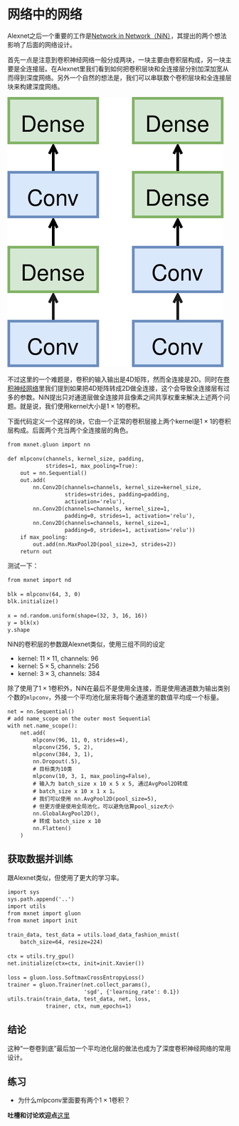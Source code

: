 # 网络中的网络

Alexnet之后一个重要的工作是[Network in Network（NiN）](https://arxiv.org/abs/1312.4400)，其提出的两个想法影响了后面的网络设计。

首先一点是注意到卷积神经网络一般分成两块，一块主要由卷积层构成，另一块主要是全连接层。在Alexnet里我们看到如何把卷积层块和全连接层分别加深加宽从而得到深度网络。另外一个自然的想法是，我们可以串联数个卷积层块和全连接层块来构建深度网络。

![](../img/nin.svg)

不过这里的一个难题是，卷积的输入输出是4D矩阵，然而全连接是2D。同时在[卷积神经网络](./cnn-scratch.md)里我们提到如果把4D矩阵转成2D做全连接，这个会导致全连接层有过多的参数。NiN提出只对通道层做全连接并且像素之间共享权重来解决上述两个问题。就是说，我们使用kernel大小是$1 \times 1$的卷积。

下面代码定义一个这样的块，它由一个正常的卷积层接上两个kernel是$1 \times 1$的卷积层构成。后面两个充当两个全连接层的角色。

```{.python .input  n=2}
from mxnet.gluon import nn

def mlpconv(channels, kernel_size, padding,
            strides=1, max_pooling=True):
    out = nn.Sequential()
    out.add(
        nn.Conv2D(channels=channels, kernel_size=kernel_size,
                  strides=strides, padding=padding,
                  activation='relu'),
        nn.Conv2D(channels=channels, kernel_size=1,
                  padding=0, strides=1, activation='relu'),
        nn.Conv2D(channels=channels, kernel_size=1,
                  padding=0, strides=1, activation='relu'))
    if max_pooling:
        out.add(nn.MaxPool2D(pool_size=3, strides=2))
    return out
```

测试一下：

```{.python .input  n=8}
from mxnet import nd

blk = mlpconv(64, 3, 0)
blk.initialize()

x = nd.random.uniform(shape=(32, 3, 16, 16))
y = blk(x)
y.shape
```

NiN的卷积层的参数跟Alexnet类似，使用三组不同的设定

- kernel: $11\times 11$, channels: 96
- kernel: $5\times 5$, channels: 256
- kernel: $3\times 3$, channels: 384

除了使用了$1\times 1$卷积外，NiN在最后不是使用全连接，而是使用通道数为输出类别个数的`mlpconv`，外接一个平均池化层来将每个通道里的数值平均成一个标量。

```{.python .input  n=9}
net = nn.Sequential()
# add name_scope on the outer most Sequential
with net.name_scope():
    net.add(
        mlpconv(96, 11, 0, strides=4),
        mlpconv(256, 5, 2),
        mlpconv(384, 3, 1),
        nn.Dropout(.5),
        # 目标类为10类
        mlpconv(10, 3, 1, max_pooling=False),
        # 输入为 batch_size x 10 x 5 x 5, 通过AvgPool2D转成
        # batch_size x 10 x 1 x 1。
        # 我们可以使用 nn.AvgPool2D(pool_size=5), 
        # 但更方便是使用全局池化，可以避免估算pool_size大小
        nn.GlobalAvgPool2D(),
        # 转成 batch_size x 10
        nn.Flatten()
    )

```

## 获取数据并训练

跟Alexnet类似，但使用了更大的学习率。

```{.python .input  n=4}
import sys
sys.path.append('..')
import utils
from mxnet import gluon
from mxnet import init

train_data, test_data = utils.load_data_fashion_mnist(
    batch_size=64, resize=224)

ctx = utils.try_gpu()
net.initialize(ctx=ctx, init=init.Xavier())

loss = gluon.loss.SoftmaxCrossEntropyLoss()
trainer = gluon.Trainer(net.collect_params(),
                        'sgd', {'learning_rate': 0.1})
utils.train(train_data, test_data, net, loss,
            trainer, ctx, num_epochs=1)
```

## 结论

这种“一卷卷到底”最后加一个平均池化层的做法也成为了深度卷积神经网络的常用设计。

## 练习

- 为什么mlpconv里面要有两个$1\times 1$卷积？


**吐槽和讨论欢迎点**[这里](https://discuss.gluon.ai/t/topic/1661)
